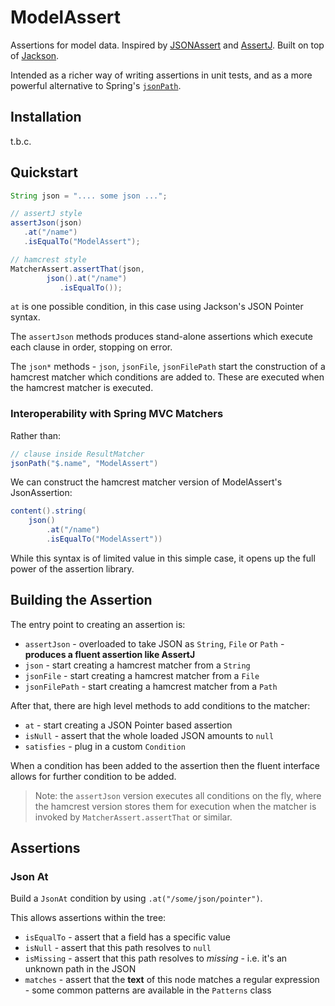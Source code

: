 # ModelAssert

Assertions for model data. Inspired by [JSONAssert](https://github.com/skyscreamer/JSONassert)
and [AssertJ](https://assertj.github.io/doc/). Built on top of [Jackson](https://github.com/FasterXML/jackson).

Intended as a richer way of writing assertions in unit tests, and as
a more powerful alternative to Spring's [`jsonPath`](https://docs.spring.io/spring-framework/docs/current/javadoc-api/org/springframework/test/web/servlet/result/MockMvcResultMatchers.html#jsonPath-java.lang.String-org.hamcrest.Matcher-).

## Installation

t.b.c.

## Quickstart

```java
String json = ".... some json ...";

// assertJ style
assertJson(json)
   .at("/name")
   .isEqualTo("ModelAssert");

// hamcrest style
MatcherAssert.assertThat(json, 
        json().at("/name")
           .isEqualTo());
```

`at` is one possible condition, in this case using Jackson's JSON Pointer syntax.

The `assertJson` methods produces stand-alone assertions which
execute each clause in order, stopping on error.

The `json*` methods - `json`, `jsonFile`, `jsonFilePath` start the
construction of a hamcrest matcher which conditions are added to.
These are executed when the hamcrest matcher is executed.

### Interoperability with Spring MVC Matchers

Rather than:

```java
// clause inside ResultMatcher
jsonPath("$.name", "ModelAssert")
```

We can construct the hamcrest matcher version of ModelAssert's JsonAssertion:

```java
content().string(
    json()
        .at("/name")
        .isEqualTo("ModelAssert"))
```

While this syntax is of limited value in this simple case, it opens up the full
power of the assertion library.

## Building the Assertion

The entry point to creating an assertion is:

- `assertJson` - overloaded to take JSON as `String`, `File` or `Path` - **produces a fluent assertion like AssertJ**
- `json` - start creating a hamcrest matcher from a `String`
- `jsonFile` - start creating a hamcrest matcher from a `File`
- `jsonFilePath` - start creating a hamcrest matcher from a `Path`

After that, there are high level methods to add conditions to the matcher:

- `at` - start creating a JSON Pointer based assertion
- `isNull` - assert that the whole loaded JSON amounts to `null`
- `satisfies` - plug in a custom `Condition`

When a condition has been added to the assertion then the fluent interface
allows for further condition to be added.

> Note: the `assertJson` version executes all conditions on the fly, where the hamcrest
version stores them for execution when the matcher is invoked by `MatcherAssert.assertThat`
or similar.

## Assertions

### Json At

Build a `JsonAt` condition by using `.at("/some/json/pointer")`.

This allows assertions within the tree:

- `isEqualTo` - assert that a field has a specific value
- `isNull` - assert that this path resolves to `null`
- `isMissing` - assert that this path resolves to _missing_ - i.e. it's an unknown path in the JSON
- `matches` - assert that the **text** of this node matches a regular expression - some common patterns are available in the `Patterns` class
